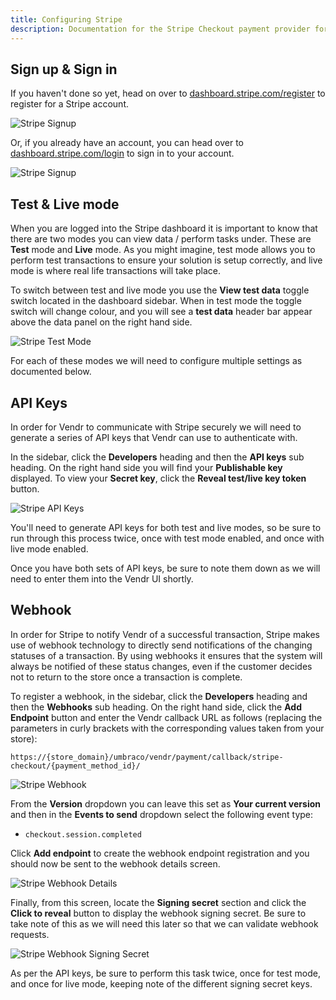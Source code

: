 ```yaml
---
title: Configuring Stripe
description: Documentation for the Stripe Checkout payment provider for Vendr, the eCommerce solution for Umbraco v8+
---
```


## Sign up & Sign in

If you haven't done so yet, head on over to [dashboard.stripe.com/register](https://dashboard.stripe.com/register) to register for a Stripe account.

![Stripe Signup](~/assets/images/screenshots/stripe/stripe_signup.png)

Or, if you already have an account, you can head over to [dashboard.stripe.com/login](https://dashboard.stripe.com/login) to sign in to your account.


![Stripe Signup](~/assets/images/screenshots/stripe/stripe_signin.png)

## Test & Live mode

When you are logged into the Stripe dashboard it is important to know that there are two modes you can view data / perform tasks under. These are **Test** mode and **Live** mode. As you might imagine, test mode allows you to perform test transactions to ensure your solution is setup correctly, and live mode is where real life transactions will take place.

To switch between test and live mode you use the **View test data** toggle switch located in the dashboard sidebar. When in test mode the toggle switch will change colour, and you will see a **test data** header bar appear above the data panel on the right hand side.

![Stripe Test Mode](~/assets/images/screenshots/stripe/stripe_test_mode.png)

For each of these modes we will need to configure multiple settings as documented below.

## API Keys

In order for Vendr to communicate with Stripe securely we will need to generate a series of API keys that Vendr can use to authenticate with.

In the sidebar, click the **Developers** heading and then the **API keys** sub heading. On the right hand side you will find your **Publishable key** displayed. To view your **Secret key**, click the **Reveal test/live key token** button.

![Stripe API Keys](~/assets/images/screenshots/stripe/stripe_api_keys.png)

You'll need to generate API keys for both test and live modes, so be sure to run through this process twice, once with test mode enabled, and once with live mode enabled. 

Once you have both sets of API keys, be sure to note them down as we will need to enter them into the Vendr UI shortly.

## Webhook 

In order for Stripe to notify Vendr of a successful transaction, Stripe makes use of webhook technology to directly send notifications of the changing statuses of a transaction. By using webhooks it ensures that the system will always be notified of these status changes, even if the customer decides not to return to the store once a transaction is complete.

To register a webhook, in the sidebar, click the **Developers** heading and then the **Webhooks** sub heading. On the right hand side, click the **Add Endpoint** button and enter the Vendr callback URL as follows (replacing the parameters in curly brackets with the corresponding values taken from your store):

````
https://{store_domain}/umbraco/vendr/payment/callback/stripe-checkout/{payment_method_id}/
````

![Stripe Webhook](~/assets/images/screenshots/stripe/stripe_webhook.png)

From the **Version** dropdown you can leave this set as **Your current version** and then in the **Events to send** dropdown select the following event type:

* `checkout.session.completed`

Click **Add endpoint** to create the webhook endpoint registration and you should now be sent to the webhook details screen.

![Stripe Webhook Details](~/assets/images/screenshots/stripe/stripe_webhook_details2.png)

Finally, from this screen, locate the **Signing secret** section and click the **Click to reveal** button to display the webhook signing secret. Be sure to take note of this as we will need this later so that we can validate webhook requests.

![Stripe Webhook Signing Secret](~/assets/images/screenshots/stripe/stripe_webhook_signing_secret.png)

As per the API keys, be sure to perform this task twice, once for test mode, and once for live mode, keeping note of the different signing secret keys.